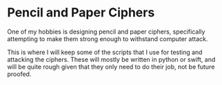 # Pencil and Paper Ciphers
One of my hobbies is designing pencil and paper ciphers, specifically attempting to make them strong enough to withstand computer attack.

This is where I will keep some of the scripts that I use for testing and attacking the ciphers. These will mostly be written in python or swift, and will be quite rough given that they only need to do their job, not be future proofed.
